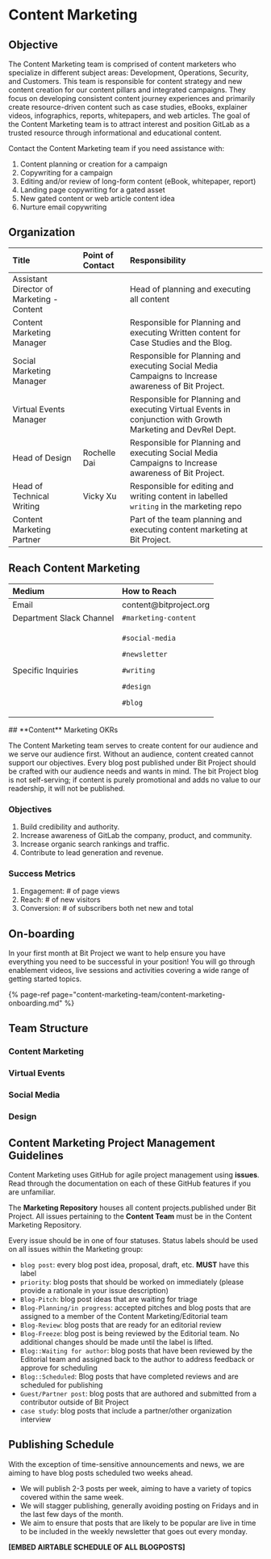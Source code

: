 # Content Marketing

## Objective

The Content Marketing team is comprised of content marketers who specialize in different subject areas: Development, Operations, Security, and Customers. This team is responsible for content strategy and new content creation for our content pillars and integrated campaigns. They focus on developing consistent content journey experiences and primarily create resource-driven content such as case studies, eBooks, explainer videos, infographics, reports, whitepapers, and web articles. The goal of the Content Marketing team is to attract interest and position GitLab as a trusted resource through informational and educational content.

Contact the Content Marketing team if you need assistance with:

1. Content planning or creation for a campaign
2. Copywriting for a campaign
3. Editing and/or review of long-form content \(eBook, whitepaper, report\)
4. Landing page copywriting for a gated asset
5. New gated content or web article content idea
6. Nurture email copywriting

## **Organization**

| Title | Point of Contact | Responsibility |
| :--- | :--- | :--- |
| Assistant Director of Marketing - Content |  | Head of planning and executing all content |
| Content Marketing Manager  |  | Responsible for Planning and executing Written content for Case Studies and the Blog.  |
| Social Marketing Manager |  | Responsible for Planning and executing Social Media Campaigns to Increase awareness of Bit Project.  |
| Virtual Events Manager |  | Responsible for Planning and executing Virtual Events in conjunction with Growth Marketing and DevRel Dept.  |
| Head of Design | Rochelle Dai | Responsible for Planning and executing Social Media Campaigns to Increase awareness of Bit Project. |
| Head of Technical Writing | Vicky Xu | Responsible for editing and writing content in labelled `writing` in the marketing repo |
| Content Marketing Partner |  | Part of the team planning and executing content marketing at Bit Project.  |

## **Reach Content Marketing**

<table>
  <thead>
    <tr>
      <th style="text-align:left"><b>Medium</b>
      </th>
      <th style="text-align:left">How to Reach</th>
    </tr>
  </thead>
  <tbody>
    <tr>
      <td style="text-align:left">Email</td>
      <td style="text-align:left">content@bitproject.org</td>
    </tr>
    <tr>
      <td style="text-align:left">Department Slack Channel</td>
      <td style="text-align:left"><code>#marketing-content</code>
      </td>
    </tr>
    <tr>
      <td style="text-align:left">Specific Inquiries</td>
      <td style="text-align:left">
        <p><code>#social-media</code>
        </p>
        <p><code>#newsletter</code>
        </p>
        <p><code>#writing</code>
        </p>
        <p><code>#design</code>
        </p>
        <p><code>#blog</code>
        </p>
      </td>
    </tr>
  </tbody>
</table>## **Content** Marketing OKRs 

The Content Marketing team serves to create content for our audience and we serve our audience first. Without an audience, content created cannot support our objectives. Every blog post published under Bit Project should be crafted with our audience needs and wants in mind. The bit Project blog is not self-serving; if content is purely promotional and adds no value to our readership, it will not be published.

### Objectives <a id="objectives"></a>

1. Build credibility and authority.
2. Increase awareness of GitLab the company, product, and community.
3. Increase organic search rankings and traffic.
4. Contribute to lead generation and revenue.

### **Success Metrics**

1. Engagement: \# of page views
2. Reach: \# of new visitors
3. Conversion: \# of subscribers both net new and total

## **On-boarding**

In your first month at Bit Project we want to help ensure you have everything you need to be successful in your position! You will go through enablement videos, live sessions and activities covering a wide range of getting started topics.

{% page-ref page="content-marketing-team/content-marketing-onboarding.md" %}

## Team Structure

### Content Marketing

### Virtual Events

### Social Media

### Design

### 

## Content Marketing Project Management Guidelines

Content Marketing uses GitHub for agile project management using **issues**. Read through the documentation on each of these GitHub features if you are unfamiliar.

The **Marketing Repository** houses all content projects.published under Bit Project. All issues pertaining to the **Content Team** must be in the Content Marketing Repository. 

Every issue should be in one of four statuses. Status labels should be used on all issues within the Marketing group:

* `blog post`: every blog post idea, proposal, draft, etc. **MUST** have this label
* `priority`: blog posts that should be worked on immediately \(please provide a rationale in your issue description\)
* `Blog-Pitch`: blog post ideas that are waiting for triage
* `Blog-Planning/in progress`: accepted pitches and blog posts that are assigned to a member of the Content Marketing/Editorial team
* `Blog-Review`: blog posts that are ready for an editorial review
* `Blog-Freeze`: blog post is being reviewed by the Editorial team. No additional changes should be made until the label is lifted.
* `Blog::Waiting for author`: blog posts that have been reviewed by the Editorial team and assigned back to the author to address feedback or approve for scheduling
* `Blog::Scheduled`: Blog posts that have completed reviews and are scheduled for publishing
* `Guest/Partner post`: blog posts that are authored and submitted from a contributor outside of Bit Project
* `case study`: blog posts that include a partner/other organization interview

## Publishing Schedule

With the exception of time-sensitive announcements and news, we are aiming to have blog posts scheduled two weeks ahead.

* We will publish 2-3 posts per week, aiming to have a variety of topics covered within the same week.
* We will stagger publishing, generally avoiding posting on Fridays and in the last few days of the month.
* We aim to ensure that posts that are likely to be popular are live in time to be included in the weekly newsletter that goes out every monday. 

**\[EMBED AIRTABLE SCHEDULE OF ALL BLOGPOSTS\]**

